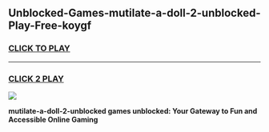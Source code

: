 
## Unblocked-Games-mutilate-a-doll-2-unblocked-Play-Free-koygf
<h3>
<a href="https://premium76.site?title=mutilate-a-doll-2-unblocked&ref=12A">CLICK TO PLAY</a></h3>
<hr>

<h3>
<a href="https://premium76.site?title=mutilate-a-doll-2-unblocked&ref=12A">CLICK 2 PLAY</a>
  
</h3>

<a href="https://premium76.site?title=mutilate-a-doll-2-unblocked&ref=12A"><img src="https://clearcache.store/games.png"></a>


**mutilate-a-doll-2-unblocked games unblocked: Your Gateway to Fun and Accessible Online Gaming**
